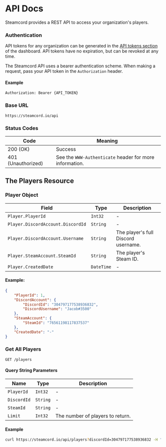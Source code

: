 # API Docs

Steamcord provides a REST API to access your organization's players.

### Authentication

API tokens for any organization can be generated in the [API tokens section](https://steamcord.io/dashboard/tokens) of the dashboard. API tokens have no expiration, but can be revoked at any time.

The Steamcord API uses a bearer authentication scheme. When making a request, pass your API token in the `Authorization` header.

#### Example

```http
Authorization: Bearer {API_TOKEN}
```

### Base URL

```
https://steamcord.io/api
```


### Status Codes

| Code               | Meaning                                                 |
| ------------------ | ------------------------------------------------------- |
| 200 (OK)           | Success                                                 |
| 401 (Unauthorized) | See the `WWW-Authenticate` header for more information. |

## The Players Resource

### Player Object  

| Field                             | Type       | Description                         |
| --------------------------------- | ---------- | ----------------------------------- |
| `Player.PlayerId`                 | `Int32`    | -                                   |
| `Player.DiscordAccount.DiscordId` | `String`   | -                                   |
| `Player.DiscordAccount.Username`  | `String`   | The player's full Discord username. |
| `Player.SteamAccount.SteamId`     | `String`   | The player's Steam ID.              |
| `Player.CreatedDate`              | `DateTime` | -                                   |

#### Example:

```json
{
    "PlayerId": 1,
    "DiscordAccount": {
        "DiscordId": "304797177538936832",
        "DiscordUsername": "Jacob#3500"
    },
    "SteamAccount": {
        "SteamId": "76561198117837537"
    },
    "CreatedDate": "-"
}
```

### Get All Players
`GET /players`

#### Query String Parameters

| Name        | Type     | Description                      |
| ----------- | -------- | -------------------------------- |
| `PlayerId`  | `Int32`  | -                                |
| `DiscordId` | `String` | -                                |
| `SteamId`   | `String` | -                                |
| `Limit`     | `Int32`  | The number of players to return. |

#### Example

```sh
curl https://steamcord.io/api/players?discordId=304797177538936832 -H "Authorization: Bearer {API_TOKEN}"
```
